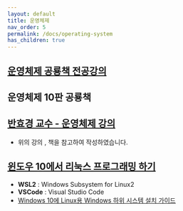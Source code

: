 ```yaml
---
layout: default
title: 운영체제
nav_order: 5
permalink: /docs/operating-system
has_children: true
---
```

## **[운영체제 공룡책 전공강의](https://www.inflearn.com/course/%EC%9A%B4%EC%98%81%EC%B2%B4%EC%A0%9C-%EA%B3%B5%EB%A3%A1%EC%B1%85-%EC%A0%84%EA%B3%B5%EA%B0%95%EC%9D%98/lecture/63005?tab=curriculum)**
## **운영체제 10판 공룡책**
## **[반효경 교수 - 운영체제 강의](http://www.kocw.net/home/search/kemView.do?kemId=1046323)**
- 위의 강의 , 책을 참고하여 작성하였습니다.

## **[윈도우 10에서 리눅스 프로그래밍 하기](https://www.inflearn.com/course/%EC%9A%B4%EC%98%81%EC%B2%B4%EC%A0%9C-%EA%B3%B5%EB%A3%A1%EC%B1%85-%EC%A0%84%EA%B3%B5%EA%B0%95%EC%9D%98/lecture/63016?tab=note&speed=1.25)**
- **WSL2** : Windows Subsystem for Linux2
- **VSCode** : Visual Studio Code
- [Windows 10에 Linux용 Windows 하위 시스템 설치 가이드](https://docs.microsoft.com/ko-kr/windows/wsl/install-win10)
